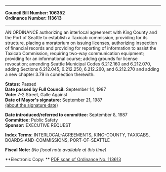 * * * * *  
  
**Council Bill Number: [](#h0)[](#h2)106352**   
**Ordinance Number: 113613**  
  
* * * * *  
  
AN ORDINANCE authorizing an interlocal agreement with King County and the Port of Seattle to establish a Taxicab commission, providing for its structure, placing a moratorium on issuing licenses, authorizing inspection of financial records and providing for reporting of information to assist the Taxicab Commission, requiring two-way communication equipment; providing for an informational course; adding grounds for license revocation; amending Seattle Municipal Codes 6.212.160 and 6.212.070, adding Sections 6.212.045, 6.212.250, 6.212.260, and 6.212.270 and adding a new chapter 3.79 in connection therewith.  
  
**Status:** Passed   
**Date passed by Full Council:** September 14, 1987   
**Vote:** 7-2 Street, Galle Against   
**Date of Mayor's signature:** September 21, 1987   
[(about the signature date)](/~public/approvaldate.htm)   
  
  
**Date introduced/referred to committee:** September 8, 1987   
**Committee:** Public Safety   
**Sponsor:** EXECUTIVE REQUEST   
  
**Index Terms:** INTERLOCAL-AGREEMENTS, KING-COUNTY, TAXICABS, BOARDS-AND-COMMISSIONS, PORT-OF-SEATTLE  
  
**Fiscal Note:** *(No fiscal note available at this time)*  
  
**Electronic Copy: ** [PDF scan of Ordinance No. 113613](/~archives/Ordinances/Ord_113613.pdf)  
  
* * * * *  
